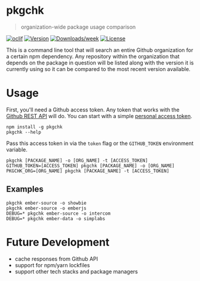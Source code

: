 pkgchk
======

> organization-wide package usage comparison


[![oclif](https://img.shields.io/badge/cli-oclif-brightgreen.svg)](https://oclif.io)
[![Version](https://img.shields.io/npm/v/pkgchk.svg)](https://npmjs.org/package/pkgchk)
[![Downloads/week](https://img.shields.io/npm/dw/pkgchk.svg)](https://npmjs.org/package/pkgchk)
[![License](https://img.shields.io/npm/l/pkgchk.svg)](https://github.com/elidupuis/pkgchk/blob/master/package.json)

This is a command line tool that will search an entire Github organization for a certain npm dependency. Any repository within the organization that depends on the package in question will be listed along with the version it is currently using so it can be compared to the most recent version available.

<!-- toc -->

# Usage
<!-- usage -->

First, you'll need a Github access token. Any token that works with the [Github REST API](https://developer.github.com/v3/#authentication) will do. You can start with a simple [personal access token](https://github.com/settings/tokens/new).

```shell
npm install -g pkgchk
pkgchk --help
```

Pass this access token in via the `token` flag or the `GITHUB_TOKEN` environment variable.

```shell
pkgchk [PACKAGE_NAME] -o [ORG_NAME] -t [ACCESS_TOKEN]
GITHUB_TOKEN=[ACCESS_TOKEN] pkgchk [PACKAGE_NAME] -o [ORG_NAME]
PKGCHK_ORG=[ORG_NAME] pkgchk [PACKAGE_NAME] -t [ACCESS_TOKEN]
```

## Examples

```shell
pkgchk ember-source -o showbie
pkgchk ember-source -o emberjs
DEBUG=* pkgchk ember-source -o intercom
DEBUG=* pkgchk ember-data -o simplabs
```

# Future Development

- cache responses from Github API
- support for npm/yarn lockfiles
- support other tech stacks and package managers
